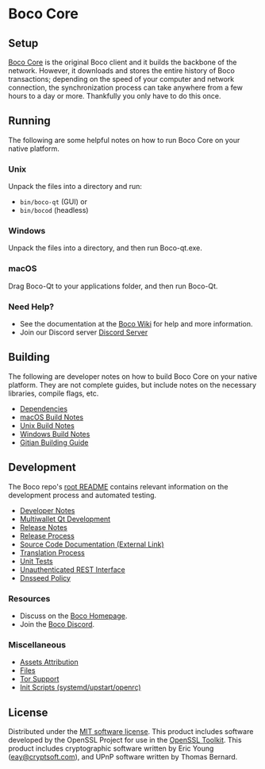 Boco Core
=============

Setup
---------------------
[Boco Core](https://boco.cash/) is the original Boco client and it builds the backbone of the network. However, it downloads and stores the entire history of Boco transactions; depending on the speed of your computer and network connection, the synchronization process can take anywhere from a few hours to a day or more. Thankfully you only have to do this once.

Running
---------------------
The following are some helpful notes on how to run Boco Core on your native platform.

### Unix

Unpack the files into a directory and run:

- `bin/boco-qt` (GUI) or
- `bin/bocod` (headless)

### Windows

Unpack the files into a directory, and then run Boco-qt.exe.

### macOS

Drag Boco-Qt to your applications folder, and then run Boco-Qt.

### Need Help?

* See the documentation at the [Boco Wiki](https://github.com/boco)
for help and more information.
* Join our Discord server [Discord Server](https://discord.gg/uTar2Sd)

Building
---------------------
The following are developer notes on how to build Boco Core on your native platform. They are not complete guides, but include notes on the necessary libraries, compile flags, etc.

- [Dependencies](dependencies.md)
- [macOS Build Notes](build-osx.md)
- [Unix Build Notes](build-unix.md)
- [Windows Build Notes](build-windows.md)
- [Gitian Building Guide](gitian-building.md)

Development
---------------------
The Boco repo's [root README](/README.md) contains relevant information on the development process and automated testing.

- [Developer Notes](developer-notes.md)
- [Multiwallet Qt Development](multiwallet-qt.md)
- [Release Notes](release-notes.md)
- [Release Process](release-process.md)
- [Source Code Documentation (External Link)](https://github.com/boco)
- [Translation Process](translation_process.md)
- [Unit Tests](unit-tests.md)
- [Unauthenticated REST Interface](REST-interface.md)
- [Dnsseed Policy](dnsseed-policy.md)

### Resources
* Discuss on the [Boco Homepage](https://boco.cash/).
* Join the [Boco Discord](https://discord.gg/uTar2Sd).

### Miscellaneous
- [Assets Attribution](assets-attribution.md)
- [Files](files.md)
- [Tor Support](tor.md)
- [Init Scripts (systemd/upstart/openrc)](init.md)

License
---------------------
Distributed under the [MIT software license](/COPYING).
This product includes software developed by the OpenSSL Project for use in the [OpenSSL Toolkit](https://www.openssl.org/). This product includes
cryptographic software written by Eric Young ([eay@cryptsoft.com](mailto:eay@cryptsoft.com)), and UPnP software written by Thomas Bernard.
